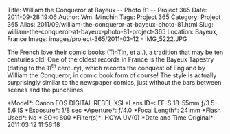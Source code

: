Title: William the Conqueror at Bayeux -- Photo 81 -- Project 365
Date: 2011-09-28 19:06
Author: Wm. Minchin
Tags: Project 365
Category: Project 365
Alias: 2011/09/william-the-conqueror-at-bayeux-photo-81.html
Slug: william-the-conqueror-at-bayeux-photo-81-project-365
Location: Bayeux, France
Image: images/project-365/2011-03-12 - IMG_5222.JPG

The French love their comic books
([TinTin](https://en.wikipedia.org/wiki/The_Adventures_of_Tintin), et al.), a
tradition that may be ten centuries old! One of the oldest records in France is
the Bayeux Tapestry (dating to the 11<sup>th</sup> century), which records the
conquest of England by William the Conqueror, in comic book form of course! The
style is actually surprisingly similar to the newspaper comics, just without
the bars between scenes and the punchlines.

<div markdown=1 class="photo-infobox">
*Model*: Canon EOS DIGITAL REBEL XSI  
*Lens ID*: EF-S 18-55mm ƒ/3.5-5.6 IS  
*Exposure*: 1/8 sec  
*Aperture*: ƒ/4.0  
*Focal Length*: 24 mm  
*Flash Used*: No  
*ISO*: 800  
*Filter(s)*: HOYA UV(0)  
*Date and Time Original*: 2011:03:12 11:56:18
</div>
